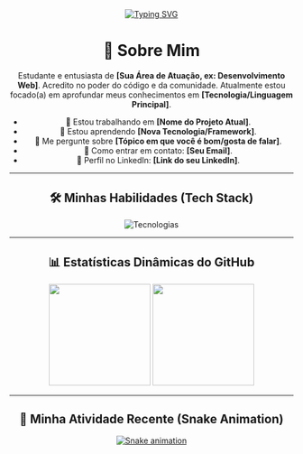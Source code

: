<div align="center">
  <a href="https://git.io/typing-svg">
    <img src="https://readme-typing-svg.herokuapp.com/?font=Fira+Code&pause=1000&center=true&width=440&lines=Ol%C3%A1%2C+eu+sou+[Seu+Nome]!;Desenvolvedor(a)+[Sua+%C3%81rea];Bem-vindo(a)+ao+meu+perfil+GitHub!](https://readme-typing-svg.herokuapp.com?font=Fira+Code&weight=300&size=50&duration=4000&pause=1000&color=A31632&center=true&vCenter=true&random=false&width=1000&lines=Hi%2C+my+name+is+Isabela.;I'm+19+years+old.;Applied+AI+student+PUC-PR.;Data+analysis+intern.;I'm+from+Brazil." alt="Typing SVG" />
  </a>
</div>

<div align="center">
  
  # 👋 Sobre Mim
  
  Estudante e entusiasta de **[Sua Área de Atuação, ex: Desenvolvimento Web]**. Acredito no poder do código e da comunidade. Atualmente estou focado(a) em aprofundar meus conhecimentos em **[Tecnologia/Linguagem Principal]**.

  - 🔭 Estou trabalhando em **[Nome do Projeto Atual]**.
  - 🌱 Estou aprendendo **[Nova Tecnologia/Framework]**.
  - 💬 Me pergunte sobre **[Tópico em que você é bom/gosta de falar]**.
  - 📧 Como entrar em contato: **[Seu Email]**.
  - 💼 Perfil no LinkedIn: **[Link do seu LinkedIn]**.
  
</div>

---

<div align="center">
  
  ## 🛠️ Minhas Habilidades (Tech Stack)
  
  <p>
    <img src="https://skillicons.dev/icons?i=mysql,python,gitlab,github,vscode, streamlit,pandas" alt="Tecnologias" />
    <br>
    </p>
  
</div>

---

<div align="center">
  
  ## 📊 Estatísticas Dinâmicas do GitHub
  
  <img height="180em" src="https://github-readme-stats.vercel.app/api?username=[SEU-USUARIO-GITHUB]&show_icons=true&theme=onedark&include_all_commits=true&count_private=true"/>
  
  <img height="180em" src="https://github-readme-stats.vercel.app/api/top-langs/?username=[SEU-USUARIO-GITHUB]&layout=compact&langs_count=6&theme=onedark"/>
  
  </div>

---

<div align="center">

  ## 🐍 Minha Atividade Recente (Snake Animation)
  
  [![Snake animation](https://github.com/[SEU-USUARIO-GITHUB]/[SEU-USUARIO-GITHUB]/blob/output/github-contribution-grid-snake.svg)](https://github.com/[SEU-USUARIO-GITHUB]/[SEU-USUARIO-GITHUB]/blob/output/github-contribution-grid-snake.svg)
  
  </div>

